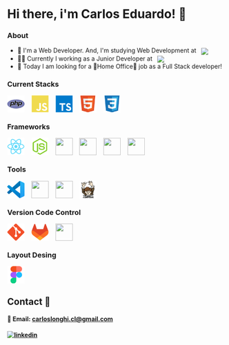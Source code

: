 
# Hi there, i'm Carlos Eduardo! 👋
### About
- 🚀 I'm a Web Developer. And, I'm studying Web Development at &nbsp; [<img align="center" height="auto" width="150" src="https://www.rocketseat.com.br/assets/logos/rocketseat.svg"/>](https://www.rocketseat.com.br/)
- 👨‍💻 Currently I working as a Junior Developer at &nbsp; [<img align="center" height="20" width="auto" src="https://www.digitalone.com.br/images/agencia-de-marketing-digital-one.png"/>](https://www.digitalone.com.br/)
- 🔭 Today I am looking for a 🏡Home Office🏡 job as a Full Stack developer!

### Current Stacks
<div style="display: inline_block">
  <img align="center" height="40" width="40" src="https://raw.githubusercontent.com/devicons/devicon/master/icons/php/php-original.svg">
  &nbsp;&nbsp;
  <img align="center" height="40" width="40" src="https://raw.githubusercontent.com/devicons/devicon/master/icons/javascript/javascript-plain.svg">
  &nbsp;&nbsp;
  <img align="center" height="40" width="40" src="https://raw.githubusercontent.com/devicons/devicon/master/icons/typescript/typescript-original.svg">
  &nbsp;&nbsp;
  <img align="center" height="40" width="40" src="https://raw.githubusercontent.com/devicons/devicon/master/icons/html5/html5-original.svg">
  &nbsp;&nbsp;
  <img align="center" height="40" width="40" src="https://raw.githubusercontent.com/devicons/devicon/master/icons/css3/css3-original.svg">
</div>

### Frameworks
<div style="display: inline_block">
  <img align="center" height="40" width="40" src="https://raw.githubusercontent.com/devicons/devicon/master/icons/react/react-original.svg">
  &nbsp;&nbsp;
  <img align="center" height="40" width="40" src="https://raw.githubusercontent.com/devicons/devicon/master/icons/nodejs/nodejs-original.svg">
  &nbsp;&nbsp;
  <img align="center" height="40" width="40" src="https://laravel.com/img/logomark.min.svg">
  &nbsp;&nbsp;
  <img align="center" height="40" width="40" src="https://avatars.githubusercontent.com/u/24939410?s=280&v=4)">
  &nbsp;&nbsp;
  <img align="center" height="40" width="40" src="https://img.icons8.com/nolan/512/express-js.png">
  &nbsp;&nbsp;
  <img align="center" height="40" width="40" src="https://img.icons8.com/color/512/tailwindcss.png">
</div>

### Tools
<div style="display: inline_block">
  <img align="center" height="40" width="40" src="https://raw.githubusercontent.com/devicons/devicon/master/icons/vscode/vscode-original.svg">
  &nbsp;&nbsp;
  <img align="center" height="40" width="40" src="https://seeklogo.com/images/I/insomnia-logo-A35E09EB19-seeklogo.com.png">
  &nbsp;&nbsp;
  <img align="center" height="40" width="40" src="https://avatars.githubusercontent.com/u/6078720?s=200&v=4">
  &nbsp;&nbsp;
  <img align="center" height="40" width="40" src="https://raw.githubusercontent.com/devicons/devicon/master/icons/composer/composer-original.svg">
</div>

### Version Code Control
<div style="display: inline_block">
  <img align="center" height="40" width="40" margin="20px" src="https://raw.githubusercontent.com/devicons/devicon/master/icons/git/git-plain.svg">
  &nbsp;&nbsp;
  <img align="center" height="40" width="40" src="https://raw.githubusercontent.com/devicons/devicon/master/icons/gitlab/gitlab-original.svg">
  &nbsp;&nbsp;
  <img align="center" height="40" width="40" src="https://github.githubassets.com/images/modules/logos_page/GitHub-Mark.png">
</div>


### Layout Desing  
<img align="center" height="40" width="40" src="https://raw.githubusercontent.com/devicons/devicon/master/icons/figma/figma-original.svg">
&nbsp;&nbsp;

## Contact 💼 
#### 📧 Email: [carloslonghi.cl@gmail.com](carloslonghi.cl@gmail.com)
#### [![linkedin](https://img.shields.io/badge/linkedin-0A66C2?style=for-the-badge&logo=linkedin&logoColor=white)](https://www.linkedin.com/in/carlos-longhi-23b136164/)

